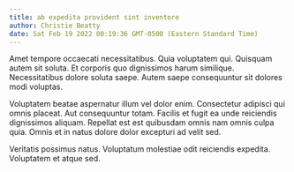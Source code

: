 ```yaml
---
title: ab expedita provident sint inventore
author: Christie Beatty
date: Sat Feb 19 2022 00:19:36 GMT-0500 (Eastern Standard Time)
---
```

Amet tempore occaecati necessitatibus. Quia voluptatem qui. Quisquam autem sit soluta. Et corporis quo dignissimos harum similique. Necessitatibus dolore soluta saepe. Autem saepe consequuntur sit dolores modi voluptas.

 Voluptatem beatae aspernatur illum vel dolor enim. Consectetur adipisci qui omnis placeat. Aut consequuntur totam. Facilis et fugit ea unde reiciendis dignissimos aliquam. Repellat est est quibusdam omnis nam omnis culpa quia. Omnis et in natus dolore dolor excepturi ad velit sed.

 Veritatis possimus natus. Voluptatum molestiae odit reiciendis expedita. Voluptatem et atque sed.